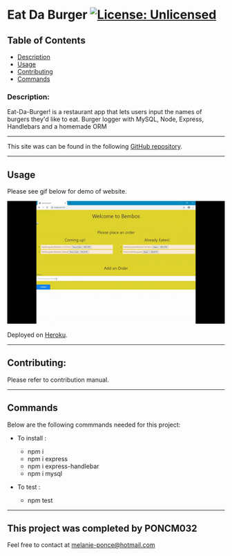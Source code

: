 
# **Eat Da Burger** [![License: Unlicensed](https://img.shields.io/badge/license-Unlicense-blue.svg)](https://unlicense.org/)


## Table of Contents

* [Description](#description)
* [Usage](#usage)
* [Contributing](#contributing)
* [Commands](#commands)


### Description:

Eat-Da-Burger! is a restaurant app that lets users input the names of burgers they'd like to eat. Burger logger with MySQL, Node, Express, Handlebars and a homemade ORM

---

This site was can be found in the following [GitHub repository](https://github.com/PONCM032/Eat-Da-Burger-).

---

## Usage
Please see gif below for demo of website.

![](https://github.com/PONCM032/Eat-Da-Burger-/blob/master/assets/Images/Demo.gif)

Deployed on [Heroku](https://damp-stream-07979.herokuapp.com/).

---

## Contributing:

Please refer to contribution manual.

---

## Commands
  
Below are the following commmands needed for this project:

- To install :

  - npm i
  - npm i express
  - npm i express-handlebar
  - npm i mysql

- To test : 

  - npm test

---

## This project was completed by **PONCM032**
Feel free to contact at <melanie-ponce@hotmail.com>
    